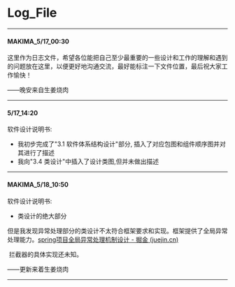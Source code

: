 # Log_File

---

#### MAKIMA_5/17_00:30

这里作为日志文件，希望各位能把自己至少最重要的一些设计和工作的理解和遇到的问题放在这里，以便更好地沟通交流，最好能标注一下文件位置，最后祝大家工作愉快！

——晚安来自生姜烧肉

---

#### 5/17_14:20

软件设计说明书:

- 我初步完成了"3.1 软件体系结构设计"部分, 插入了对应包图和组件顺序图并对其进行了描述
- 我向"3.4 类设计"中插入了设计类图,但并未做出描述

---

#### MAKIMA_5/18_10:50

软件设计说明书:

- 类设计的绝大部分

​		但是我发现异常处理部分的类设计不太符合框架要求和实现。框架提供了全局异常处理能力。[spring项目全局异常处理机制设计 - 掘金 (juejin.cn)](https://juejin.cn/post/6930904926755717133)

​		拦截器的具体实现还未知。

——更新来着生姜烧肉

---
